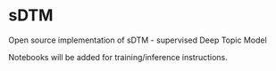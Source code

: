 # sDTM
Open source implementation of sDTM - supervised Deep Topic Model

Notebooks will be added for training/inference instructions.
